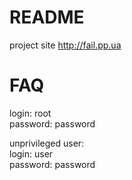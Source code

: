 # README #

project site http://fail.pp.ua

# FAQ #

login: root  
password: password  

unprivileged user:  
login: user  
password: password